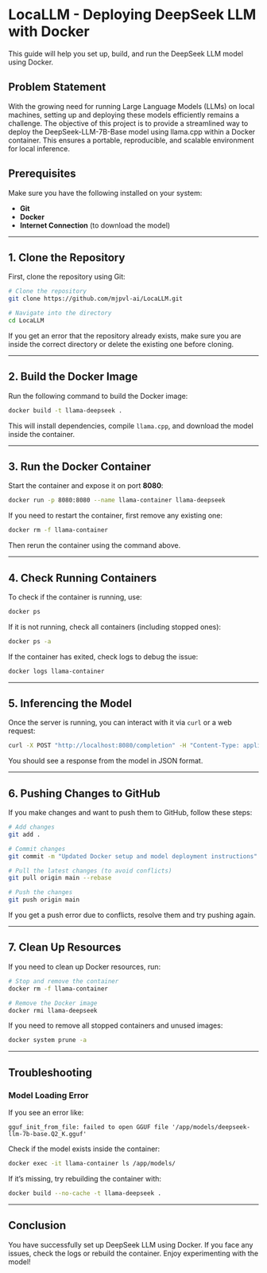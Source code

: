 # LocaLLM - Deploying DeepSeek LLM with Docker

This guide will help you set up, build, and run the DeepSeek LLM model using Docker.

## Problem Statement

With the growing need for running Large Language Models (LLMs) on local machines, setting up and deploying these models efficiently remains a challenge. The objective of this project is to provide a streamlined way to deploy the DeepSeek-LLM-7B-Base model using llama.cpp within a Docker container. This ensures a portable, reproducible, and scalable environment for local inference.

## Prerequisites

Make sure you have the following installed on your system:
- **Git**
- **Docker**
- **Internet Connection** (to download the model)

---

## 1. Clone the Repository

First, clone the repository using Git:
```bash
# Clone the repository
git clone https://github.com/mjpvl-ai/LocaLLM.git

# Navigate into the directory
cd LocaLLM
```

If you get an error that the repository already exists, make sure you are inside the correct directory or delete the existing one before cloning.

---

## 2. Build the Docker Image

Run the following command to build the Docker image:
```bash
docker build -t llama-deepseek .
```

This will install dependencies, compile `llama.cpp`, and download the model inside the container.

---

## 3. Run the Docker Container

Start the container and expose it on port **8080**:
```bash
docker run -p 8080:8080 --name llama-container llama-deepseek
```

If you need to restart the container, first remove any existing one:
```bash
docker rm -f llama-container
```
Then rerun the container using the command above.

---

## 4. Check Running Containers

To check if the container is running, use:
```bash
docker ps
```
If it is not running, check all containers (including stopped ones):
```bash
docker ps -a
```
If the container has exited, check logs to debug the issue:
```bash
docker logs llama-container
```

---

## 5. Inferencing the Model

Once the server is running, you can interact with it via `curl` or a web request:
```bash
curl -X POST "http://localhost:8080/completion" -H "Content-Type: application/json" -d '{"prompt": "What is AI?", "n_predict": 100}'

```

You should see a response from the model in JSON format.

---

## 6. Pushing Changes to GitHub

If you make changes and want to push them to GitHub, follow these steps:
```bash
# Add changes
git add .

# Commit changes
git commit -m "Updated Docker setup and model deployment instructions"

# Pull the latest changes (to avoid conflicts)
git pull origin main --rebase

# Push the changes
git push origin main
```

If you get a push error due to conflicts, resolve them and try pushing again.

---

## 7. Clean Up Resources

If you need to clean up Docker resources, run:
```bash
# Stop and remove the container
docker rm -f llama-container

# Remove the Docker image
docker rmi llama-deepseek
```

If you need to remove all stopped containers and unused images:
```bash
docker system prune -a
```

---

## Troubleshooting

### Model Loading Error
If you see an error like:
```
gguf_init_from_file: failed to open GGUF file '/app/models/deepseek-llm-7b-base.Q2_K.gguf'
```
Check if the model exists inside the container:
```bash
docker exec -it llama-container ls /app/models/
```
If it’s missing, try rebuilding the container with:
```bash
docker build --no-cache -t llama-deepseek .
```

---

## Conclusion
You have successfully set up DeepSeek LLM using Docker. If you face any issues, check the logs or rebuild the container. Enjoy experimenting with the model!

